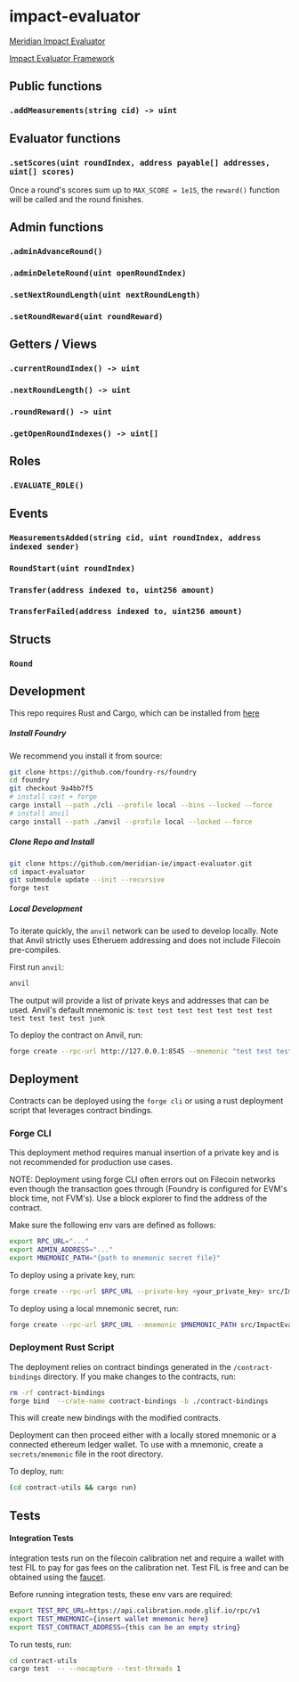 # impact-evaluator

[Meridian Impact Evaluator](https://pl-strflt.notion.site/Meridian-Design-Doc-06-Decentralization-78c1158223df45a4bec4f162e0fcfc3d?pvs=4)

[Impact Evaluator Framework](https://pl-strflt.notion.site/Impact-Evaluator-Framework-8addafa892674a0d8e67440f309c742f)

## Public functions

### `.addMeasurements(string cid) -> uint`

## Evaluator functions

### `.setScores(uint roundIndex, address payable[] addresses, uint[] scores)`

Once a round's scores sum up to `MAX_SCORE = 1e15`, the `reward()` function
will be called and the round finishes.

## Admin functions

### `.adminAdvanceRound()`

### `.adminDeleteRound(uint openRoundIndex)`

### `.setNextRoundLength(uint nextRoundLength)`

### `.setRoundReward(uint roundReward)`

## Getters / Views

### `.currentRoundIndex() -> uint`

### `.nextRoundLength() -> uint`

### `.roundReward() -> uint`

### `.getOpenRoundIndexes() -> uint[]`

## Roles

### `.EVALUATE_ROLE()`

## Events

### `MeasurementsAdded(string cid, uint roundIndex, address indexed sender)`

### `RoundStart(uint roundIndex)`

### `Transfer(address indexed to, uint256 amount)`

### `TransferFailed(address indexed to, uint256 amount)`

## Structs

### `Round`

## Development

This repo requires Rust and Cargo, which can be installed from
[here](https://doc.rust-lang.org/book/ch01-01-installation.html)

##### Install Foundry

We recommend you install it from source:

```bash
git clone https://github.com/foundry-rs/foundry
cd foundry
git checkout 9a4bb7f5
# install cast + forge
cargo install --path ./cli --profile local --bins --locked --force
# install anvil
cargo install --path ./anvil --profile local --locked --force
```

##### Clone Repo and Install

```bash
git clone https://github.com/meridian-ie/impact-evaluator.git
cd impact-evaluator
git submodule update --init --recursive
forge test
```

##### Local Development

To iterate quickly, the `anvil` network can be used to develop locally. Note
that Anvil strictly uses Etheruem addressing and does not include Filecoin
pre-compiles.

First run `anvil`:

```bash
anvil
```

The output will provide a list of private keys and addresses that can be used.
Anvil's default mnemonic is:
`test test test test test test test test test test test junk`

To deploy the contract on Anvil, run:

```bash
forge create --rpc-url http://127.0.0.1:8545 --mnemonic "test test test test test test test test test test test junk" src/ImpactEvaluator.sol:ImpactEvaluator --constructor-args 0xf39Fd6e51aad88F6F4ce6aB8827279cffFb92266
```

## Deployment

Contracts can be deployed using the `forge cli` or using a rust deployment
script that leverages contract bindings.

### Forge CLI

This deployment method requires manual insertion of a private key and is not
recommended for production use cases.

NOTE: Deployment using forge CLI often errors out on Filecoin networks even
though the transaction goes through (Foundry is configured for EVM's block time,
not FVM's). Use a block explorer to find the address of the contract.

Make sure the following env vars are defined as follows:

```bash
export RPC_URL="..."
export ADMIN_ADDRESS="..."
export MNEMONIC_PATH="{path to mnemonic secret file}"
```

To deploy using a private key, run:

```bash
forge create --rpc-url $RPC_URL --private-key <your_private_key> src/ImpactEvaluator.sol:ImpactEvaluator --constructor-args $ADMIN_ADDRESS
```

To deploy using a local mnemonic secret, run:

```bash
forge create --rpc-url $RPC_URL --mnemonic $MNEMONIC_PATH src/ImpactEvaluator.sol:ImpactEvaluator --constructor-args $ADMIN_ADDRESS
```

### Deployment Rust Script

The deployment relies on contract bindings generated in the `/contract-bindings`
directory. If you make changes to the contracts, run:

```bash
rm -rf contract-bindings
forge bind  --crate-name contract-bindings -b ./contract-bindings
```

This will create new bindings with the modified contracts.

Deployment can then proceed either with a locally stored mnemonic or a connected
ethereum ledger wallet. To use with a mnemonic, create a `secrets/mnemonic` file
in the root directory.

To deploy, run:

```bash
(cd contract-utils && cargo run)
```

## Tests

#### Integration Tests

Integration tests run on the filecoin calibration net and require a wallet with
test FIL to pay for gas fees on the calibration net. Test FIL is free and can be
obtained using the [faucet](https://faucet.calibration.fildev.network/).

Before running integration tests, these env vars are required:

```bash
export TEST_RPC_URL=https://api.calibration.node.glif.io/rpc/v1
export TEST_MNEMONIC={insert wallet mnemonic here}
export TEST_CONTRACT_ADDRESS={this can be an empty string}
```

To run tests, run:

```bash
cd contract-utils
cargo test  -- --nocapture --test-threads 1
```
